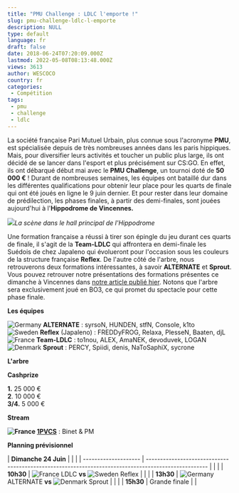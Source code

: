 ```yaml
---
title: "PMU Challenge : LDLC l'emporte !"
slug: pmu-challenge-ldlc-l-emporte
description: NULL
type: default
language: fr
draft: false
date: 2018-06-24T07:20:09.000Z
lastmod: 2022-05-08T08:13:48.000Z
views: 3613
author: WESCOCO
country: fr
categories:
 - Compétition
tags:
 - pmu
 - challenge
 - ldlc
---
```

La société française Pari Mutuel Urbain, plus connue sous l'acronyme **PMU**, est spécialisée depuis de très nombreuses années dans les paris hippiques. Mais, pour diversifier leurs activités et toucher un public plus large, ils ont décidé de se lancer dans l'esport et plus précisément sur CS:GO. En effet, ils ont débarqué début mai avec le **PMU Challenge**, un tournoi doté de **50 000 €** ! Durant de nombreuses semaines, les équipes ont bataillé dur dans les différentes qualifications pour obtenir leur place pour les quarts de finale qui ont été joués en ligne le 9 juin dernier. Et pour rester dans leur domaine de prédilection, les phases finales, à partir des demi-finales, sont jouées aujourd'hui à l'**Hippodrome de Vincennes.**

![](https://flickshot-ue.s3.eu-west-2.amazonaws.com/flickshot/article/5b2eacdbf29cf/images/XzvTM7EZLj0NiGdTjNlHQBNtdeBKI80SavDHlYPF.jpeg)_La scène dans le hall principal de l'Hippodrome_

Une formation française a réussi à tirer son épingle du jeu durant ces quarts de finale, il s'agit de la **Team-LDLC** qui affrontera en demi-finale les Suédois de chez Japaleno qui évolueront pour l'occasion sous les couleurs de la structure française **Reflex**. De l'autre côté de l'arbre, nous retrouverons deux formations intéressantes, à savoir **ALTERNATE** et **Sprout**. Vous pouvez retrouver notre présentations des formations présentes ce dimanche à Vincennes dans [notre article publié hier](https://flickshot.fr/fr/article/pmu-challenge-les-equipes-finalistes/5b2cd807ba7b0). Notons que l'arbre sera exclusivement joué en BO3, ce qui promet du spectacle pour cette phase finale.

**Les équipes**

![Germany](/images/countries/de.svg)⁠ **ALTERNATE** : syrsoN, HUNDEN, stfN, Console, k1to  
![Sweden](/images/countries/se.svg)⁠ **Reflex** (Japaleno) : FREDDyFROG, Relaxa, PlesseN, Baaten, djL  
![France](/images/countries/fr.svg)⁠ **Team-LDLC** : to1nou, ALEX, AmaNEK, devoduvek, LOGAN  
![Denmark](/images/countries/dk.svg)⁠ **Sprout** : PERCY, Spiidi, denis, NaToSaphiX, sycrone

**L'arbre**

**Cashprize**

**1\.** 25 000 €  
**2**. 10 000 €  
**3/4.** 5 000 €

**Stream**

**![France](/images/countries/fr.svg)⁠ [1PVCS](https://www.twitch.tv/1pvcs)** : Binet & PM

**Planning prévisionnel**

| **Dimanche 24 Juin** |                                                                                                     |  |
| -------------------- | --------------------------------------------------------------------------------------------------- |  |
| | **10h30**          | ![France](/images/countries/fr.svg)⁠ LDLC **vs** ![Sweden](/images/countries/se.svg)⁠ Reflex        |  |
| | **13h30**          | ![Germany](/images/countries/de.svg)⁠ ALTERNATE **vs** ![Denmark](/images/countries/dk.svg)⁠ Sprout |  |
| | **15h30**          | Grande finale                                                                                       |  |
